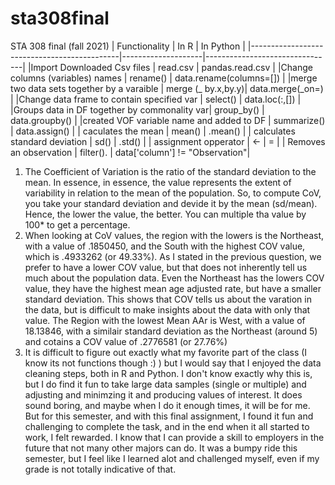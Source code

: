 # sta308final
STA 308 final (fall 2021)
| Functionality                               | In R               | In Python                      |
|---------------------------------------------|--------------------|--------------------------------|
|Import Downloaded Csv files                  | read.csv           | pandas.read.csv                |
|Change columns (variables) names             | rename()           | data.rename(columns=[])        |
|merge two data sets together by a varaible   | merge (_ by.x,by.y)| data.merge(_on=)               |
|Change data frame to contain specified var   | select()           | data.loc(:,[])                 |
|Groups data in DF together by commonality var| group_by()         | data.groupby()                 |
|created VOF variable name and added to DF    | summarize()        | data.assign()                  |
| caculates the mean                          | mean()             | .mean()                        |
| calculates standard deviation               | sd()               | .std()                         |
| assignment opperator                        | <-                 | =                              |
| Removes an observation                      | filter().          | data['column'] != "Observation"|





1. The Coefficient of Variation is the ratio of the standard deviation to the mean. In essence, in essence, the value represents the extent of variability in relation to the mean of the population. So, to compute CoV, you take your standard deviation and devide it by the mean (sd/mean). Hence, the lower the value, the better. You can multiple tha value by 100* to get a percentage.
2. When looking at CoV values, the region with the lowers is the Northeast, with a value of .1850450, and the South with the highest COV value, which is .4933262 (or 49.33%). As I stated in the previous question, we prefer to have a lower COV value, but that does not inherently tell us much about the population data. Even the Northeast has the lowers COV value, they have the highest mean age adjusted rate, but have a smaller standard deviation. This shows that COV tells us about the varation in the data, but is difficult to make insights about the data with only that value. The Region with the lowest Mean AAr is West, with a value of 18.13846, with a similair standard deviation as the Northeast (around 5) and cotains a COV value of .2776581 (or 27.76%)
3. It is difficult to figure out exactly what my favorite part of the class (I know its not functions though :) ) but I would say that I enjoyed the data cleaning steps, both in R and Python. I don't know exactly why this is, but I do find it fun to take large data samples (single or multiple) and adjusting and minimzing it and producing values of interest. It does sound boring, and maybe when I do it enough times, it will be for me. But for this semester, and  with this final assignment, I found it fun and challenging to complete the task, and in the end when it all started to work, I felt rewarded. I know that I can provide a skill to employers in the future that not many other majors can do. It was a bumpy ride this semester, but I feel like I learned alot and challenged myself, even if my grade is not totally indicative of that. 
